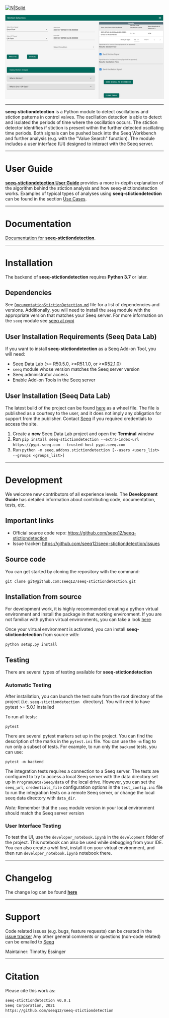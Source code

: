 [![N|Solid](https://www.seeq.com/sites/default/files/seeq-logo-navbar-small.png)](https://www.seeq.com)

[![N|Scheme](StictionDetectionExample.png)](https://www.seeq.com)

----

**seeq-stictiondetection** is a Python module to detect oscillations and stiction patterns in control valves. The oscillation detection is able to detect and isolated the periods of time where the oscillation occurs. The stiction detector identifies if stiction is present within the further detected oscillating time periods. Both signals can be pushed back into the Seeq Workbench and further analysis (e.g. with the "Value Search" function). The module includes a user interface (UI) designed to interact with the Seeq server.

----

# User Guide

[**seeq-stictiondetection User Guide**](https://seeq12.github.io/seeq-stictiondetection/user_guide.html)
provides a more in-depth explanation of the algorithm behind the stiction analysis and how seeq-stictiondetection works. Examples of typical types
of analyses using **seeq-stictiondetection** can be found in the
section [Use Cases](https://seeq12.github.io/seeq-correlation/examples.html).

----

# Documentation

[Documentation for **seeq-stictiondetection**](https://seeq12.github.io/seeq-stictiondetection/documentation.html).

-----

# Installation

The backend of **seeq-stictiondetection** requires **Python 3.7** or later.

## Dependencies

See [`DocumentationStictionDetection.md`](https://github.com/Timothy716/seeq-stictiondetection/tree/master/TEST.md) file for a list of
dependencies and versions. Additionally, you will need to install the `seeq` module with the appropriate version that
matches your Seeq server. For more information on the `seeq` module see [seeq at pypi](https://pypi.org/project/seeq/)

## User Installation Requirements (Seeq Data Lab)

If you want to install **seeq-stictiondetection** as a Seeq Add-on Tool, you will need:

- Seeq Data Lab (>= R50.5.0, >=R51.1.0, or >=R52.1.0)
- `seeq` module whose version matches the Seeq server version
- Seeq administrator access
- Enable Add-on Tools in the Seeq server

## User Installation (Seeq Data Lab)

The latest build of the project can be found [here](https://pypi.seeq.com/) as a wheel file. The file is published as a
courtesy to the user, and it does not imply any obligation for support from the publisher. Contact
[Seeq](mailto:applied.research@seeq.com?subject=[seeq-stictiondetection]%20General%20Question) if you required credentials to
access the site.

1. Create a **new** Seeq Data Lab project and open the **Terminal** window
2. Run `pip install seeq-stictiondetection --extra-index-url https://pypi.seeq.com --trusted-host pypi.seeq.com`
3. Run `python -m seeq.addons.stictiondetection [--users <users_list> --groups <groups_list>]`

----

# Development

We welcome new contributors of all experience levels. The **Development Guide** has detailed information about
contributing code, documentation, tests, etc.

## Important links

* Official source code repo: https://github.com/seeq12/seeq-stictiondetection
* Issue tracker: https://github.com/seeq12/seeq-stictiondetection/issues

## Source code

You can get started by cloning the repository with the command:

```shell
git clone git@github.com:seeq12/seeq-stictiondetection.git
```

## Installation from source

For development work, it is highly recommended creating a python virtual environment and install the package in that
working environment. If you are not familiar with python virtual environments, you can take a
look [here](https://docs.python.org/3.8/tutorial/venv.html)

Once your virtual environment is activated, you can install **seeq-stictiondetection** from source with:

```shell
python setup.py install
```

## Testing

There are several types of testing available for **seeq-stictiondetection**

### Automatic Testing

After installation, you can launch the test suite from the root directory of the project (i.e. `seeq-stictiondetection `
directory). You will need to have pytest >= 5.0.1 installed

To run all tests:

```shell
pytest
```

There are several pytest markers set up in the project. You can find the description of the marks in the `pytest.ini`
file. You can use the `-m` flag to run only a subset of tests. For example, to run only the `backend` tests, you can
use:

```shell
pytest -m backend
```

The integration tests requires a connection to a Seeq server. The tests are configured to try to access a local Seeq
server with the data directory set up in `ProgramData/Seeq/data` of the local drive. However, you can set the
`seeq_url`, `credentials_file` configuration options in the `test_config.ini` file to run the integration tests on a
remote Seeq server, or change the local seeq data directory with `data_dir`.

*Note:* Remember that the `seeq` module version in your local environment should match the Seeq server version

### User Interface Testing

To test the UI, use the `developer_notebook.ipynb` in the `development` folder of the project. This notebook can also be
used while debugging from your IDE. You can also create a whl first, install it on your virtual environment, and then
run `developer_notebook.ipynb` notebook there.

----

# Changelog

The change log can be found [**here**](https://seeq12.github.io/seeq-stictiondetection/changelog.html)


----

# Support

Code related issues (e.g. bugs, feature requests) can be created in the
[issue tracker](https://github.com/seeq12/seeq-stictiondetection/issues)
Any other general comments or questions (non-code related) can be emailed to
[Seeq](mailto:applied.research@seeq.com?subject=[seeq-correlation]%20General%20Question)

Maintainer: Timothy Essinger


----

# Citation

Please cite this work as:

```shell
seeq-stictiondetection v0.0.1
Seeq Corporation, 2021
https://github.com/seeq12/seeq-stictiondetection
```






